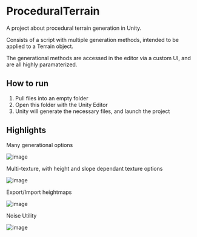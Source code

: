 # ProceduralTerrain

A project about procedural terrain generation in Unity.

Consists of a script with multiple generation methods, intended to be applied to a Terrain object.

The generational methods are accessed in the editor via a custom UI, and are all highly paramaterized.

## How to run

1. Pull files into an empty folder
2. Open this folder with the Unity Editor
3. Unity will generate the necessary files, and launch the project

## Highlights

Many generational options

![image](https://user-images.githubusercontent.com/40047765/193483680-12c45d06-f097-4c06-9010-8914501502c4.png)

Multi-texture, with height and slope dependant texture options

![image](https://user-images.githubusercontent.com/40047765/193483712-7f65b569-9df3-4920-81c0-736096627b1c.png)

Export/Import heightmaps

![image](https://user-images.githubusercontent.com/40047765/193503613-c089bfa9-59b9-4e76-9cd5-69ffbe45ec86.png)

Noise Utility

![image](https://user-images.githubusercontent.com/40047765/193503777-3fb09424-54bf-408b-8f30-031edcb5914a.png)
